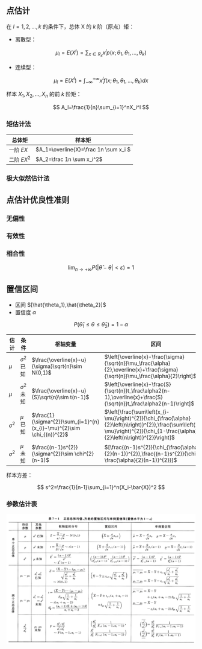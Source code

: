 ## 点估计

在 $l=1,2,\dots,k$ 的条件下，总体 X 的 $k$ 阶（原点）矩：

- 离散型：

$$
\mu_l=E\left(X^l\right)=\sum_{x\in R_x}x^lp(x;\theta_1,\theta_1,...,\theta_k)
$$

- 连续型：

$$
\mu_l=E\left(X^l\right)=\int_{-\infty}^{+\infty}x^lf(x;\theta_1,\theta_1,...,\theta_k)dx
$$

样本 $X_1,X_2,\dots,X_n$ 的前 $k$ 阶矩：

$$
A_l=\frac{1}{n}\sum_{i=1}^nX_i^l
$$

### 矩估计法

| 总体矩      | 样本矩                                |
| ----------- | ------------------------------------- |
| 一阶 $EX$   | $A_1=\overline{X}=\frac 1n \sum x_i $ |
| 二阶 $EX^2$ | $A_2=\frac 1n \sum x_i^2$             |

### 极大似然估计法

## 点估计优良性准则

### 无偏性

### 有效性

### 相合性

$$
\lim_{n\to+\infty}P(|\widehat{\theta}-\theta|<\varepsilon)=1
$$

## 置信区间

- 区间 $[\hat{\theta_1},\hat{\theta_2}]$
- 置信度 $\alpha$

$$
P(\widehat{\theta}_{1}\leq\theta\leq\widehat{\theta}_{2})=1-\alpha
$$

| 估计       | 条件            | 枢轴变量                                                     | 区间                                                         |
| ---------- | --------------- | ------------------------------------------------------------ | ------------------------------------------------------------ |
| $\mu$      | $\sigma^2$ 已知 | $\frac{\overline{x}-u}{\sigma}\sqrt{n}\sim N(0,1)$           | $\left[\overline{x}-\frac{\sigma}{\sqrt{n}}\mu_\frac{\alpha}{2},\overline{x}+\frac{\sigma}{\sqrt{n}}\mu_\frac{\alpha}{2}\right]$ |
| $\mu$      | $\sigma^2$ 未知 | $\frac{\overline{x}-u}{S}\sqrt{n}\sim t(n-1)$                | $\left[\overline{x}-\frac{S}{\sqrt{n}}t_\frac\alpha2(n-1),\overline{x}+\frac{S}{\sqrt{n}}t_\frac\alpha2(n-1)\right]$ |
| $\sigma^2$ | $\mu$ 已知      | $\frac{1}{\sigma^{2}}\sum_{i=1}^{n}(x_{i}-\mu)^{2}\sim \chi_{(n)}^{2}$ | $\left[\frac{\sum\left(x_{i-\mu}\right)^{2}}{\chi_{\frac{\alpha}{2}\left(n\right)}^{2}},\frac{\sum\left(x_{i-\mu}\right)^{2}}{\chi_{1-\frac{\alpha}{2}\left(n\right)}^{2}}\right]$ |
| $\sigma^2$ | $\mu$ 未知      | $\frac{(n-1)s^{2}}{\sigma^{2}}\sim \chi^{2}(n-1)$            | $[\frac{(n-1)s^{2}}{\chi_{\frac{\alpha}{2}(n-1)}^{2}},\frac{(n-1)s^{2}}{\chi_{1-\frac{\alpha}{2}(n-1)}^{2}}]$ |

样本方差：

$$
s^2=\frac{1}{n-1}\sum_{i=1}^n(X_i-\bar{X})^2
$$

### 参数估计表

![参数估计表](参数估计表.png)
